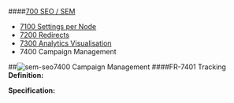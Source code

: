 ####[700 SEO / SEM](https://github.com/massiveart/sulu-docs/tree/master/system-requirements/700-seo-sem "700 SEO / SEM]")

* [7100 Settings per Node](https://github.com/massiveart/sulu-docs/tree/master/system-requirements/700-seo-sem/7200_settings.md "7100 Settings per Node")
* [7200 Redirects](https://github.com/massiveart/sulu-docs/tree/master/system-requirements/700-seo-sem/7200_redirects.md "7200 Redirects")
* [7300 Analytics Visualisation](https://github.com/massiveart/sulu-docs/tree/master/system-requirements/700-seo-sem/7300_analytics.md "7300 Analytics Visualisation")
* 7400 Campaign Management

##![sem-seo](https://raw.github.com/massiveart/sulu-docs/master/system-requirements/images/seo-sem.png)7400 Campaign Management
####FR-7401 Tracking
**Definition:**

**Specification:**